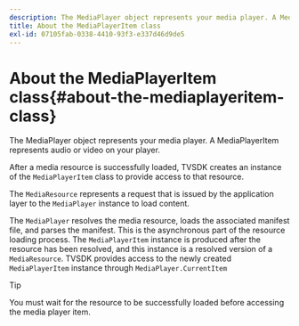 ```yaml
---
description: The MediaPlayer object represents your media player. A MediaPlayerItem represents audio or video on your player.
title: About the MediaPlayerItem class
exl-id: 07105fab-0338-4410-93f3-e337d46d9de5
---
```

# About the MediaPlayerItem class{#about-the-mediaplayeritem-class}

The MediaPlayer object represents your media player. A MediaPlayerItem represents audio or video on your player.

After a media resource is successfully loaded, TVSDK creates an instance of the `MediaPlayerItem` class to provide access to that resource.

The `MediaResource` represents a request that is issued by the application layer to the `MediaPlayer` instance to load content.

The `MediaPlayer` resolves the media resource, loads the associated manifest file, and parses the manifest. This is the asynchronous part of the resource loading process. The `MediaPlayerItem` instance is produced after the resource has been resolved, and this instance is a resolved version of a `MediaResource`. TVSDK provides access to the newly created `MediaPlayerItem` instance through `MediaPlayer.CurrentItem`

>[!TIP]
>
>You must wait for the resource to be successfully loaded before accessing the media player item.
